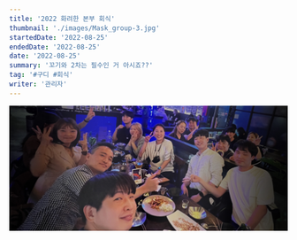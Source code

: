 ```yaml
---
title: '2022 화려한 본부 회식'
thumbnail: './images/Mask_group-3.jpg'
startedDate: '2022-08-25'
endedDate: '2022-08-25'
date: '2022-08-25'
summary: '꼬기와 2차는 필수인 거 아시죠??'
tag: '#구디 #회식'
writer: '관리자'
---
```


![Mask group-3.jpg](images/Mask_group-3.jpg)